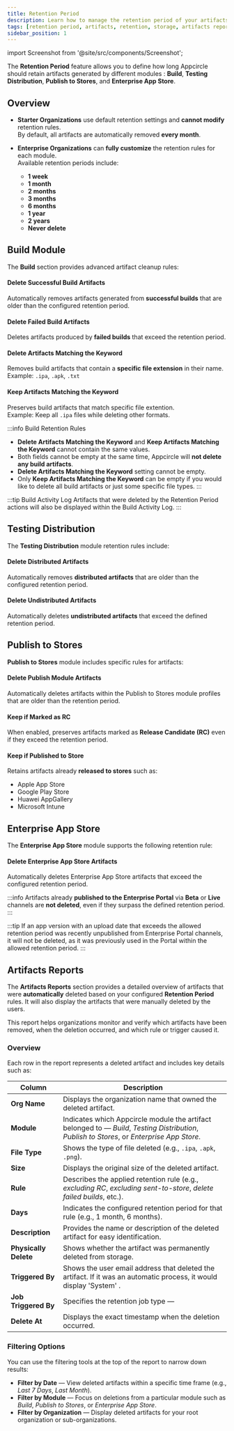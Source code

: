 ```yaml
---
title: Retention Period
description: Learn how to manage the retention period of your artifacts in Appcircle.
tags: [retention period, artifacts, retention, storage, artifacts report]
sidebar_position: 1
---
```


import Screenshot from '@site/src/components/Screenshot';

The **Retention Period** feature allows you to define how long Appcircle should retain artifacts generated by different modules : **Build**, **Testing Distribution**, **Publish to Stores**, and **Enterprise App Store**.  

<Screenshot url='https://cdn.appcircle.io/docs/assets/BE7404-2.png' />

## Overview

- **Starter Organizations** use default retention settings and **cannot modify** retention rules.  
  By default, all artifacts are automatically removed **every month**.

- **Enterprise Organizations** can **fully customize** the retention rules for each module.  
  Available retention periods include:
    - **1 week**
    - **1 month**
    - **2 months**
    - **3 months**
    - **6 months**
    - **1 year**
    - **2 years**
    - **Never delete**

## Build Module

The **Build** section provides advanced artifact cleanup rules:

#### Delete Successful Build Artifacts
Automatically removes artifacts generated from **successful builds** that are older than the configured retention period.

#### Delete Failed Build Artifacts  
Deletes artifacts produced by **failed builds** that exceed the retention period.

<Screenshot url='https://cdn.appcircle.io/docs/assets/BE7404-8.png' />

#### Delete Artifacts Matching the Keyword  
Removes build artifacts that contain a **specific file extension** in their name.  
Example: `.ipa`, `.apk`, `.txt`

#### Keep Artifacts Matching the Keyword
Preserves build artifacts that match specific file extention.  
Example: Keep all `.ipa` files while deleting other formats.

<Screenshot url='https://cdn.appcircle.io/docs/assets/BE7404-9.png' />

:::info Build Retention Rules
- **Delete Artifacts Matching the Keyword** and **Keep Artifacts Matching the Keyword** cannot contain the same values.
- Both fields cannot be empty at the same time, Appcircle will **not delete any build artifacts**.
- **Delete Artifacts Matching the Keyword** setting cannot be empty.
- Only **Keep Artifacts Matching the Keyword** can be empty if you would like to delete all build artifacts or just some specific file types.
:::

:::tip Build Activity Log
Artifacts that were deleted by the Retention Period actions will also be displayed within the Build Activity Log.
:::

## Testing Distribution

The **Testing Distribution** module retention rules include:

#### Delete Distributed Artifacts
Automatically removes **distributed artifacts** that are older than the configured retention period.

#### Delete Undistributed Artifacts
Automatically deletes **undistributed artifacts** that exceed the defined retention period.

<Screenshot url='https://cdn.appcircle.io/docs/assets/BE7404-5.png' />

## Publish to Stores

**Publish to Stores** module includes specific rules for artifacts:

#### Delete Publish Module Artifacts
Automatically deletes artifacts within the Publish to Stores module profiles that are older than the retention period.

#### Keep if Marked as RC
When enabled, preserves artifacts marked as **Release Candidate (RC)** even if they exceed the retention period.

#### Keep if Published to Store
Retains artifacts already **released to stores** such as:
 - Apple App Store
 - Google Play Store
 - Huawei AppGallery
 - Microsoft Intune

<Screenshot url='https://cdn.appcircle.io/docs/assets/BE7404-4.png' />

## Enterprise App Store

The **Enterprise App Store** module supports the following retention rule:

#### Delete Enterprise App Store Artifacts 
Automatically deletes Enterprise App Store artifacts that exceed the configured retention period.

<Screenshot url='https://cdn.appcircle.io/docs/assets/BE7404-3.png' />

:::info
Artifacts already **published to the Enterprise Portal** via **Beta** or **Live** channels are **not deleted**, even if they surpass the defined retention period.
:::

:::tip
If an app version with an upload date that exceeds the allowed retention period was recently unpublished from Enterprise Portal channels, it will not be deleted, as it was previously used in the Portal within the allowed retention period.
:::

## Artifacts Reports

The **Artifacts Reports** section provides a detailed overview of artifacts that were **automatically** deleted based on your configured **Retention Period** rules. It will also display the artifacts that were manually deleted by the users.

<Screenshot url='https://cdn.appcircle.io/docs/assets/BE7404-13.png' />

This report helps organizations monitor and verify which artifacts have been removed, when the deletion occurred, and which rule or trigger caused it.

### Overview

Each row in the report represents a deleted artifact and includes key details such as:

| Column | Description                                                                                                                                  |
|---------|----------------------------------------------------------------------------------------------------------------------------------------------|
| **Org Name** | Displays the organization name that owned the deleted artifact.                                                                              |
| **Module** | Indicates which Appcircle module the artifact belonged to — *Build*, *Testing Distribution*, *Publish to Stores*, or *Enterprise App Store*. |
| **File Type** | Shows the type of file deleted (e.g., `.ipa`, `.apk`, `.png`).                                                                               |
| **Size** | Displays the original size of the deleted artifact.                                                                                          |
| **Rule** | Describes the applied retention rule (e.g., *excluding RC*, *excluding sent-to-store*, *delete failed builds*, etc.).                        |
| **Days** | Indicates the configured retention period for that rule (e.g., 1 month, 6 months).                                                           |
| **Description** | Provides the name or description of the deleted artifact for easy identification.                                                            |
| **Physically Delete** | Shows whether the artifact was permanently deleted from storage.                                                                             |
| **Triggered By** | Shows the user email address that deleted the artifact. If it was an automatic process, it would display 'System' .                          |
| **Job Triggered By** | Specifies the retention job type —                                                                                                           |
| **Delete At** | Displays the exact timestamp when the deletion occurred.                                                                                     |

<Screenshot url='https://cdn.appcircle.io/docs/assets/BE7512-2.png' />

### Filtering Options

You can use the filtering tools at the top of the report to narrow down results:

- **Filter by Date** — View deleted artifacts within a specific time frame (e.g., *Last 7 Days*, *Last Month*).
- **Filter by Module** — Focus on deletions from a particular module such as *Build*, *Publish to Stores*, or *Enterprise App Store*.
- **Filter by Organization** — Display deleted artifacts for your root organization or sub-organizations.

<Screenshot url='https://cdn.appcircle.io/docs/assets/BE7512-1.png' />